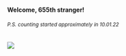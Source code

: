 #### Welcome, 655th stranger!

###### <sup>P.S. counting started approximately in 10.01.22</sup>

<img src="https://kraftwerk28.pp.ua/vcnt.png"></img>

